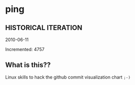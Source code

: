 # ping

## HISTORICAL ITERATION
2010-06-11

Incremented: 4757

## What is this?? 
Linux skills to hack the github commit visualization chart `;-)`

